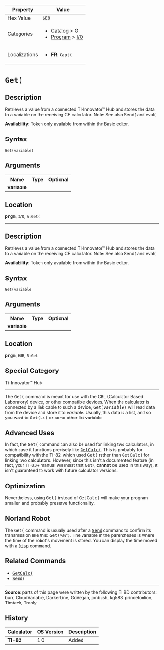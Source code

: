 | Property      | Value |
|---------------|-------|
| Hex Value     | `$E8`|
| Categories    | <ul><li>[Catalog](<../categories/Catalog.md>) > [G](<../categories/Catalog.md#G>)</li><li>[Program](<../categories/Program.md>) > [I/O](<../categories/Program.md#I/O>)</li></ul> |
| Localizations | <ul><li><b>FR</b>: `Capt(`</li></ul> |

# `Get(`

## Description
Retrieves a value from a connected TI-Innovator™ Hub and stores the data to a variable on the receiving CE calculator.
Note: See also Send( and eval(


<b>Availability</b>: Token only available from within the Basic editor.

## Syntax
`Get(variable)`

## Arguments
<table>
<tr><th>Name</th><th>Type</th><th>Optional</th></tr>

<tr><td><b>variable</b></td><td></td><td></td></tr>

</table>

## Location
<tt><kbd><b>prgm</b></kbd></tt>, `I/O`, `A:Get(`
<hr>

## Description
Retrieves a value from a connected TI-Innovator™ Hub and stores the data to a variable on the receiving CE calculator.
Note: See also Send( and eval(


<b>Availability</b>: Token only available from within the Basic editor.

## Syntax
`Get(variable`

## Arguments
<table>
<tr><th>Name</th><th>Type</th><th>Optional</th></tr>

<tr><td><b>variable</b></td><td></td><td></td></tr>

</table>

## Location
<tt><kbd><b>prgm</b></kbd></tt>, `HUB`, `5:Get`
## Special Category
Ti-Innovator™ Hub

<hr>

The <tt>Get(</tt> command is meant for use with the CBL (Calculator Based Laboratory) device, or other compatible devices. When the calculator is connected by a link cable to such a device, <tt>Get(<em>variable</em>)</tt> will read data from the device and store it to _variable_. Usually, this data is a list, and so you want to <tt>Get(L₁)</tt> or some other list variable.

## Advanced Uses

In fact, the <tt>Get(</tt> command can also be used for linking two calculators, in which case it functions precisely like <tt><a href="GetCalc(.md">GetCalc(</a></tt>. This is probably for compatibility with the TI-82, which used <tt>Get(</tt> rather than <tt>GetCalc(</tt> for linking two calculators. However, since this isn't a documented feature (in fact, your TI-83+ manual will insist that <tt>Get(</tt> **cannot** be used in this way), it isn't guaranteed to work with future calculator versions.

## Optimization

Nevertheless, using <tt>Get(</tt> instead of <tt>GetCalc(</tt> will make your program smaller, and probably preserve functionality.

## Norland Robot

The <tt>Get(</tt> command is usually used after a <tt><a href="Send.md">Send</a></tt> command to confirm its transmission like this: <tt>Get(<em>var</em>)</tt>. The variable in the parentheses is where the time of the robot's movement is stored. You can display the time moved with a <tt><a href="Disp.md">Disp</a></tt> command.

## Related Commands

*   <tt><a href="GetCalc(.md">GetCalc(</a></tt>
*   <tt><a href="Send(.md">Send(</a></tt>

* * *

**Source**: parts of this page were written by the following TI|BD contributors: burr, CloudVariable, DarkerLine, GoVegan, jonbush, kg583, princetonlion, Timtech, Trenly.

## History
| Calculator | OS Version | Description |
|------------|------------|-------------|
| <b>TI-82</b> | 1.0 | Added |


